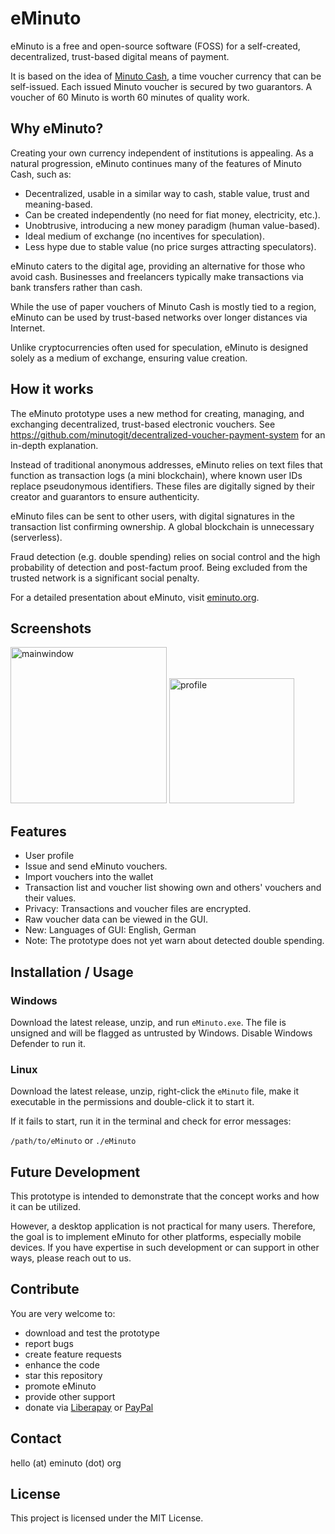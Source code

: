 # eMinuto

eMinuto is a free and open-source software (FOSS) for a self-created, decentralized, trust-based digital means of payment.

It is based on the idea of [Minuto Cash](https://minuto.org/), a time voucher currency that can be self-issued. Each issued  Minuto voucher is secured by two guarantors. A voucher of 60 Minuto is worth 60 minutes of quality work.

## Why eMinuto?

Creating your own currency independent of institutions is appealing. As a natural progression, eMinuto continues many of the features of Minuto Cash, such as:

- Decentralized, usable in a similar way to cash, stable value, trust and meaning-based. 
- Can be created independently (no need for fiat money, electricity, etc.). 
- Unobtrusive, introducing a new money paradigm (human value-based). 
- Ideal medium of exchange (no incentives for speculation). 
- Less hype due to stable value (no price surges attracting speculators).

eMinuto caters to the digital age, providing an alternative for those who avoid cash. Businesses and freelancers typically make transactions via bank transfers rather than cash.

While the use of paper vouchers of Minuto Cash is mostly tied to a region, eMinuto can be used by trust-based networks over longer distances via Internet.

Unlike cryptocurrencies often used for speculation, eMinuto is designed solely as a medium of exchange, ensuring value creation.

## How it works

The eMinuto prototype uses a new method for creating, managing, and exchanging decentralized, trust-based electronic vouchers. See https://github.com/minutogit/decentralized-voucher-payment-system for an in-depth explanation.

Instead of traditional anonymous addresses, eMinuto relies on text files that function as transaction logs (a mini blockchain), where known user IDs replace pseudonymous identifiers. These files are digitally signed by their creator and guarantors to ensure authenticity.

eMinuto files can be sent to other users, with digital signatures in the transaction list confirming ownership. A global blockchain is unnecessary (serverless).

Fraud detection (e.g. double spending) relies on social control and the high probability of detection and post-factum proof. Being excluded from the trusted network is a significant social penalty.

For a detailed presentation about eMinuto, visit [eminuto.org](https://eminuto.org).

## Screenshots

<img src="https://github.com/minutogit/eMinuto-Desktop-Prototype/assets/113858632/bac4b98c-c827-4a44-81c8-fba2608f0177" alt="mainwindow" width="250px"> <img src="https://github.com/minutogit/eMinuto-Desktop-Prototype/assets/113858632/2f745f39-ad88-487c-9496-87e7ad2ae77e" alt="profile" width="200px">

## Features

- User profile
- Issue and send eMinuto vouchers.
- Import vouchers into the wallet
- Transaction list and voucher list showing own and others' vouchers and their values. 
- Privacy: Transactions and voucher files are encrypted.
- Raw voucher data can be viewed in the GUI.
- New: Languages of GUI: English, German
- Note: The prototype does not yet warn about detected double spending.

## Installation / Usage

### Windows

Download the latest release, unzip, and run `eMinuto.exe`. The file is unsigned and will be flagged as untrusted by Windows. Disable Windows Defender to run it.

### Linux

Download the latest release, unzip, right-click the `eMinuto` file, make it executable in the permissions and double-click it to start it. 

If it fails to start, run it in the terminal and check for error messages:

`/path/to/eMinuto` or `./eMinuto`

## Future Development

This prototype is intended to demonstrate that the concept works and how it can be utilized. 

However, a desktop application is not practical for many users. Therefore, the goal is to implement eMinuto for other platforms, especially mobile devices.
If you have expertise in such development or can support in other ways, please reach out to us.

## Contribute

You are very welcome to:
- download and test the prototype
- report bugs 
- create feature requests
- enhance the code
- star this repository
- promote eMinuto
- provide other support
- donate via [Liberapay](https://liberapay.com/freemind) or [PayPal](https://paypal.me/segalek)

## Contact

hello (at) eminuto (dot) org

## License

This project is licensed under the MIT License.
